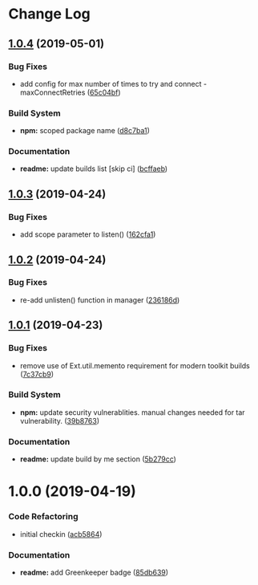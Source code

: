 # Change Log

## [1.0.4](https://github.com/spmeesseman/extjs-pkg-websocket/compare/v1.0.3...v1.0.4) (2019-05-01)


### Bug Fixes

* add config for max number of times to try and connect - maxConnectRetries ([65c04bf](https://github.com/spmeesseman/extjs-pkg-websocket/commit/65c04bf))


### Build System

* **npm:** scoped package name ([d8c7ba1](https://github.com/spmeesseman/extjs-pkg-websocket/commit/d8c7ba1))


### Documentation

* **readme:** update builds list [skip ci] ([bcffaeb](https://github.com/spmeesseman/extjs-pkg-websocket/commit/bcffaeb))

## [1.0.3](https://github.com/spmeesseman/extjs-pkg-websocket/compare/v1.0.2...v1.0.3) (2019-04-24)


### Bug Fixes

* add scope parameter to listen() ([162cfa1](https://github.com/spmeesseman/extjs-pkg-websocket/commit/162cfa1))

## [1.0.2](https://github.com/spmeesseman/extjs-pkg-websocket/compare/v1.0.1...v1.0.2) (2019-04-24)


### Bug Fixes

* re-add unlisten() function in manager ([236186d](https://github.com/spmeesseman/extjs-pkg-websocket/commit/236186d))

## [1.0.1](https://github.com/spmeesseman/extjs-pkg-websocket/compare/v1.0.0...v1.0.1) (2019-04-23)


### Bug Fixes

* remove use of Ext.util.memento requirement for modern toolkit builds ([7c37cb9](https://github.com/spmeesseman/extjs-pkg-websocket/commit/7c37cb9))


### Build System

* **npm:** update security vulnerablities.  manual changes needed for tar vulnerability. ([39b8763](https://github.com/spmeesseman/extjs-pkg-websocket/commit/39b8763))


### Documentation

* **readme:** update build by me section ([5b279cc](https://github.com/spmeesseman/extjs-pkg-websocket/commit/5b279cc))

# 1.0.0 (2019-04-19)


### Code Refactoring

* initial checkin ([acb5864](https://github.com/spmeesseman/extjs-pkg-websocket/commit/acb5864))


### Documentation

* **readme:** add Greenkeeper badge ([85db639](https://github.com/spmeesseman/extjs-pkg-websocket/commit/85db639))
